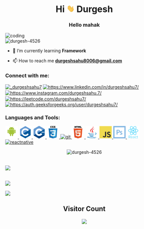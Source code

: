 <!-- <h1 align="center">Hello 👋</h1> -->
<h1 align="center">Hi&nbsp;<img src="https://raw.githubusercontent.com/ABSphreak/ABSphreak/master/gifs/Hi.gif" height="24"> Durgesh </h1>
<h3 align="center">Hello mahak</h3>
<img align = "right" alt="coding" width="560" src="https://blog.sagipl.com/wp-content/uploads/2021/01/Python-Web-Development.gif">
<p align="left"> <img src="https://komarev.com/ghpvc/?username=durgesh-4526&label=Profile%20views&color=0e75b6&style=flat" alt="durgesh-4526" /> </p>

- 🌱 I’m currently learning **Framework**

- 📫 How to reach me **durgeshsahu8006@gmail.com**

<h3 align="left">Connect with me:</h3>
<p align="left">
<a href="https://twitter.com/_durgeshsahu7" target="blank"><img align="center" src="https://raw.githubusercontent.com/rahuldkjain/github-profile-readme-generator/master/src/images/icons/Social/twitter.svg" alt="_durgeshsahu7" height="30" width="40" /></a>
<a href="https://linkedin.com/in/https://www.linkedin.com/in/durgeshsahu7/" target="blank"><img align="center" src="https://raw.githubusercontent.com/rahuldkjain/github-profile-readme-generator/master/src/images/icons/Social/linked-in-alt.svg" alt="https://www.linkedin.com/in/durgeshsahu7/" height="30" width="40" /></a>
<a href="https://instagram.com/https://www.instagram.com/durgeshsahu.7/" target="blank"><img align="center" src="https://raw.githubusercontent.com/rahuldkjain/github-profile-readme-generator/master/src/images/icons/Social/instagram.svg" alt="https://www.instagram.com/durgeshsahu.7/" height="30" width="40" /></a>
<a href="https://www.leetcode.com/https://leetcode.com/durgeshsahu7/" target="blank"><img align="center" src="https://raw.githubusercontent.com/rahuldkjain/github-profile-readme-generator/master/src/images/icons/Social/leet-code.svg" alt="https://leetcode.com/durgeshsahu7/" height="30" width="40" /></a>
<a href="https://auth.geeksforgeeks.org/user/https://auth.geeksforgeeks.org/user/durgeshsahu7/" target="blank"><img align="center" src="https://raw.githubusercontent.com/rahuldkjain/github-profile-readme-generator/master/src/images/icons/Social/geeks-for-geeks.svg" alt="https://auth.geeksforgeeks.org/user/durgeshsahu7/" height="30" width="40" /></a>
</p>

<h3 align="left">Languages and Tools:</h3>
<p align="left"> <a href="https://developer.android.com" target="_blank" rel="noreferrer"> <img src="https://raw.githubusercontent.com/devicons/devicon/master/icons/android/android-original-wordmark.svg" alt="android" width="40" height="40"/> </a> <a href="https://www.cprogramming.com/" target="_blank" rel="noreferrer"> <img src="https://raw.githubusercontent.com/devicons/devicon/master/icons/c/c-original.svg" alt="c" width="40" height="40"/> </a> <a href="https://www.w3schools.com/cpp/" target="_blank" rel="noreferrer"> <img src="https://raw.githubusercontent.com/devicons/devicon/master/icons/cplusplus/cplusplus-original.svg" alt="cplusplus" width="40" height="40"/> </a> <a href="https://www.w3schools.com/css/" target="_blank" rel="noreferrer"> <img src="https://raw.githubusercontent.com/devicons/devicon/master/icons/css3/css3-original-wordmark.svg" alt="css3" width="40" height="40"/> </a> <a href="https://git-scm.com/" target="_blank" rel="noreferrer"> <img src="https://www.vectorlogo.zone/logos/git-scm/git-scm-icon.svg" alt="git" width="40" height="40"/> </a> <a href="https://www.w3.org/html/" target="_blank" rel="noreferrer"> <img src="https://raw.githubusercontent.com/devicons/devicon/master/icons/html5/html5-original-wordmark.svg" alt="html5" width="40" height="40"/> </a> <a href="https://www.java.com" target="_blank" rel="noreferrer"> <img src="https://raw.githubusercontent.com/devicons/devicon/master/icons/java/java-original.svg" alt="java" width="40" height="40"/> </a> <a href="https://developer.mozilla.org/en-US/docs/Web/JavaScript" target="_blank" rel="noreferrer"> <img src="https://raw.githubusercontent.com/devicons/devicon/master/icons/javascript/javascript-original.svg" alt="javascript" width="40" height="40"/> </a> <a href="https://www.photoshop.com/en" target="_blank" rel="noreferrer"> <img src="https://raw.githubusercontent.com/devicons/devicon/master/icons/photoshop/photoshop-line.svg" alt="photoshop" width="40" height="40"/> </a> <a href="https://reactjs.org/" target="_blank" rel="noreferrer"> <img src="https://raw.githubusercontent.com/devicons/devicon/master/icons/react/react-original-wordmark.svg" alt="react" width="40" height="40"/> </a> <a href="https://reactnative.dev/" target="_blank" rel="noreferrer"> <img src="https://reactnative.dev/img/header_logo.svg" alt="reactnative" width="40" height="40"/> </a> </p>

<!-- <p><img align="left" src="https://github-readme-stats.vercel.app/api/top-langs?username=durgesh-4526&show_icons=true&locale=en&layout=compact" alt="durgesh-4526" /></p> -->

<!-- <p>&nbsp;<img align="center" src="https://github-readme-stats.vercel.app/api?username=durgesh-4526&show_icons=true&locale=en" alt="durgesh-4526" /></p> -->

<p align="center"><img align="center" src="https://github-readme-streak-stats.herokuapp.com/?user=durgesh-4526&theme=dark&hide_border=true" alt="durgesh-4526" />
</p>

<!-- <p> -->
<!-- <summary> -->
<!--   <g-emoji class="g-emoji" alias="chart_with_upwards_trend" fallback-src="https://github.githubassets.com/images/icons/emoji/unicode/1f4c8.png">📈</g-emoji> -->
<!--   <strong>𝙶𝚒𝚝𝚑𝚞𝚋 𝚂𝚝𝚊𝚝𝚜 : </strong> -->
<!-- </summary> -->
<!-- <br/>
<details open="">
<summary>
  <g-emoji class="g-emoji" alias="chart_with_upwards_trend" fallback-src="https://github.githubassets.com/images/icons/emoji/unicode/1f4c8.png">📈</g-emoji>
  <strong>𝙶𝚒𝚝𝚑𝚞𝚋 𝚂𝚝𝚊𝚝𝚜 : </strong>
</summary>
<br/>
  <p align = "center"> -->
<!-- <div> -->
<!--   <div style ="width:50%;float:left;">    -->
<!--   <div style ="width:50%;float:left;"> -->
<!-- </div> -->
<!--   <div style ="width:50%;float:left;"> -->
 <!--   <img align="center" src="https://github-readme-stats.vercel.app/api?username=durgesh-4526&show_icons=true&hide_border=true&title_color=94b4a4&amp&icon_color=FFFFFF&amp&text_color=FFFFFF&amp&bg_color=000000&count_private=true&include_all_commits=true"/>
     </div> -->

<!-- </div> -->
</p>
  </details>
<br/>
<a href="https://github.com/durgesh-4526"><img align="center" src="https://activity-graph.herokuapp.com/graph?username=durgesh-4526&bg_color=aabbff00&color=4285f4&line=34d853&point=34d85300&area=true&hide_border=true&hide_title=true&area_color=34d853" />
      </a></p>
<br/>
<a href="https://github.com/durgesh-4526"><img align="center" src="https://github-profile-trophy.vercel.app/?username=durgesh-4526&row=1&no-bg=true"/></a>

<a href="https://github.com/durgesh-4526"><img align="center" src="https://github-readme-stats.vercel.app/api/top-langs/?username=HridoyHazard&theme=great-gatsby&layout=compact"/></a>
</br>
<div align="center">
<h2 align="centre">Visitor Count</h2>  
<p align="center"><img align="center" src="https://profile-counter.glitch.me/{durgesh-4526}/count.svg" /></p> 
<br>
</div>
